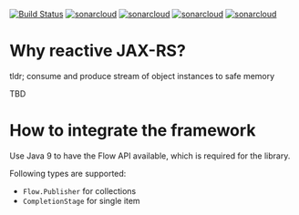 [![Build Status](https://travis-ci.org/openknowledge/reactive-jaxrs.svg?branch=master)](https://travis-ci.org/openknowledge/reactive-jaxrs) [![sonarcloud](https://sonarcloud.io/api/project_badges/measure?project=de.openknowledge.jaxrs%3Areactive-jaxrs-modules&metric=security_rating)](https://sonarcloud.io/dashboard?id=de.openknowledge.jaxrs%3Areactive-jaxrs) [![sonarcloud](https://sonarcloud.io/api/project_badges/measure?project=de.openknowledge.jaxrs%3Areactive-jaxrs-modules&metric=vulnerabilities)](https://sonarcloud.io/dashboard?id=de.openknowledge.jaxrs%3Areactive-jaxrs) [![sonarcloud](https://sonarcloud.io/api/project_badges/measure?project=de.openknowledge.jaxrs%3Areactive-jaxrs-modules&metric=bugs)](https://sonarcloud.io/dashboard?id=de.openknowledge.jaxrs%3Areactive-jaxrs) [![sonarcloud](https://sonarcloud.io/api/project_badges/measure?project=de.openknowledge.jaxrs%3Areactive-jaxrs-modules&metric=coverage)](https://sonarcloud.io/dashboard?id=de.openknowledge.jaxrs%3Areactive-jaxrs)

Why reactive JAX-RS?
=========================
tldr; consume and produce stream of object instances to safe memory

TBD

How to integrate the framework
==============================
Use Java 9 to have the Flow API available, which is required for the library.

Following types are supported:

- `Flow.Publisher` for collections
- `CompletionStage` for single item
